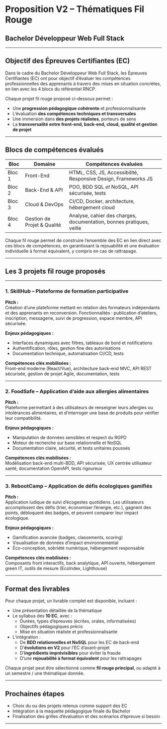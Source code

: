 # Proposition V2 – Thématiques Fil Rouge

## Bachelor Développeur Web Full Stack

---

## Objectif des Épreuves Certifiantes (EC)

Dans le cadre du Bachelor Développeur Web Full Stack, les Épreuves Certifiantes (EC) ont pour objectif d’évaluer les
compétences professionnelles des apprenants à travers des mises en situation concrètes, en lien avec les 4 blocs du
référentiel RNCP.

Chaque projet fil rouge proposé ci-dessous permet :

- Une **progression pédagogique cohérente** et professionnalisante
- L’évaluation **des compétences techniques et transversales**
- Une immersion dans **des projets réalistes**, porteurs de sens
- La **transversalité entre front-end, back-end, cloud, qualité et gestion de projet**

---

## Blocs de compétences évalués

| Bloc   | Domaine                     | Compétences évaluées                                                 |
|--------|-----------------------------|----------------------------------------------------------------------|
| Bloc 1 | Front-End                   | HTML, CSS, JS, Accessibilité, Responsive Design, Frameworks JS       |
| Bloc 2 | Back-End & API              | POO, BDD SQL *et* NoSQL, API sécurisée, tests                        |
| Bloc 3 | Cloud & DevOps              | CI/CD, Docker, architecture, hébergement cloud                       |
| Bloc 4 | Gestion de Projet & Qualité | Analyse, cahier des charges, documentation, bonnes pratiques, veille |

Chaque fil rouge permet de construire l’ensemble des EC en lien direct avec ces blocs de compétences, en garantissant la
rejouabilité et une évaluation individuelle à format équivalent, y compris en cas de rattrapage.

---

## Les 3 projets fil rouge proposés

---

### 1. **SkillHub – Plateforme de formation participative**

**Pitch :**  
Création d’une plateforme mettant en relation des formateurs indépendants et des apprenants en reconversion.
Fonctionnalités : publication d’ateliers, inscription, messagerie, suivi de progression, espace membre, API sécurisée.

**Enjeux pédagogiques :**

- Interfaces dynamiques avec filtres, tableaux de bord et notifications
- Authentification, rôles, gestion fine des autorisations
- Documentation technique, automatisation CI/CD, tests

**Compétences clés mobilisées :**  
Front-end moderne (React/Vue), architecture back-end MVC, API REST sécurisée, gestion de projet Agile, documentation,
tests

---

### 2. **FoodSafe – Application d’aide aux allergies alimentaires**

**Pitch :**  
Plateforme permettant à des utilisateurs de renseigner leurs allergies ou intolérances alimentaires, et d’interroger une
base de produits pour vérifier leur compatibilité.

**Enjeux pédagogiques :**

- Manipulation de données sensibles et respect du RGPD
- Moteur de recherche sur base relationnelle et NoSQL
- Documentation claire, sécurité, et tests unitaires poussés

**Compétences clés mobilisées :**  
Modélisation back-end multi-BDD, API sécurisée, UX centrée utilisateur santé, documentation OpenAPI, tests rigoureux

---

### 3. **RebootCamp – Application de défis écologiques gamifiés**

**Pitch :**  
Application ludique de suivi d’écogestes quotidiens. Les utilisateurs accomplissent des défis (trier, économiser
l’énergie, etc.), gagnent des points, débloquent des badges, et peuvent comparer leur impact écologique.

**Enjeux pédagogiques :**

- Gamification avancée (badges, classements, scoring)
- Visualisation de données d’impact environnemental
- Éco-conception, sobriété numérique, hébergement responsable

**Compétences clés mobilisées :**  
Composants front interactifs, back analytique, API ouverte, hébergement green IT, outils de mesure (EcoIndex,
Lighthouse)

---

## Format des livrables

Pour chaque projet, un livrable complet est disponible, incluant :

- Une présentation détaillée de la thématique
- Le syllabus des **10 EC**, avec :
    - Durées, types d’épreuves (écrites, orales, informatisées)
    - Objectifs pédagogiques précis
    - Mise en situation réaliste et professionnalisante
- L’intégration :
    - De **BDD relationnelles et NoSQL** pour les EC de back-end
    - D’**évolutions en V2** pour l’EC d’avant-projet
    - D’**ingrédients imprévisibles** pour éviter la fraude
    - D’une **rejouabilité à format équivalent** pour les rattrapages

Chaque projet peut être sélectionné comme **fil rouge principal**, ou adapté à un semestre / une thématique donnée.

---

## Prochaines étapes

- Choix du ou des projets retenus comme support des EC
- Intégration à la maquette pédagogique finale du Bachelor
- Finalisation des grilles d’évaluation et des scénarios d’épreuve si besoin

---
